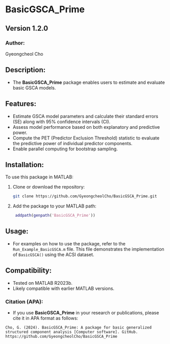 # BasicGSCA_Prime

## Version 1.2.0

### Author:
Gyeongcheol Cho

## Description:
- The **BasicGSCA_Prime** package enables users to estimate and evaluate basic GSCA models.

## Features:
- Estimate GSCA model parameters and calculate their standard errors (SE) along with 95% confidence intervals (CI).
- Assess model performance based on both explanatory and predictive power.
- Compute the PET (Predictor Exclusion Threshold) statistic to evaluate the predictive power of individual predictor components.
- Enable parallel computing for bootstrap sampling.

## Installation:
To use this package in MATLAB:
1. Clone or download the repository:
   ```bash
   git clone https://github.com/GyeongcheolCho/BasicGSCA_Prime.git
   ```
2. Add the package to your MATLAB path:
   ```matlab
    addpath(genpath('BasicGSCA_Prime'))
   ```

## Usage:
- For examples on how to use the package, refer to the `Run_Example_BasicGSCA.m` file. This file demonstrates the implementation of `BasicGSCA()` using the ACSI dataset.

## Compatibility:
- Tested on MATLAB R2023b.
- Likely compatible with earlier MATLAB versions.

### Citation (APA):
- If you use **BasicGSCA_Prime** in your research or publications, please cite it in APA format as follows:

```plaintext
Cho, G. (2024). BasicGSCA_Prime: A package for basic generalized structured component analysis [Computer software]. GitHub. https://github.com/GyeongcheolCho/BasicGSCA_Prime
```
